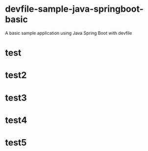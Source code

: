 # devfile-sample-java-springboot-basic
A basic sample application using Java Spring Boot with devfile

# test
# test2
# test3
# test4
# test5
